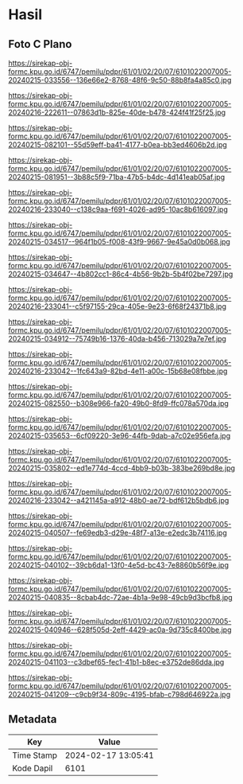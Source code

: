 # Hasil

## Foto C Plano

https://sirekap-obj-formc.kpu.go.id/6747/pemilu/pdpr/61/01/02/20/07/6101022007005-20240215-033556--136e66e2-8768-48f6-9c50-88b8fa4a85c0.jpg

https://sirekap-obj-formc.kpu.go.id/6747/pemilu/pdpr/61/01/02/20/07/6101022007005-20240216-222611--07863d1b-825e-40de-b478-424f41f25f25.jpg

https://sirekap-obj-formc.kpu.go.id/6747/pemilu/pdpr/61/01/02/20/07/6101022007005-20240215-082101--55d59eff-ba41-4177-b0ea-bb3ed4606b2d.jpg

https://sirekap-obj-formc.kpu.go.id/6747/pemilu/pdpr/61/01/02/20/07/6101022007005-20240215-081951--3b88c5f9-71ba-47b5-b4dc-4d141eab05af.jpg

https://sirekap-obj-formc.kpu.go.id/6747/pemilu/pdpr/61/01/02/20/07/6101022007005-20240216-233040--c138c9aa-f691-4026-ad95-10ac8b616097.jpg

https://sirekap-obj-formc.kpu.go.id/6747/pemilu/pdpr/61/01/02/20/07/6101022007005-20240215-034517--964f1b05-f008-43f9-9667-9e45a0d0b068.jpg

https://sirekap-obj-formc.kpu.go.id/6747/pemilu/pdpr/61/01/02/20/07/6101022007005-20240215-034647--4b802cc1-86c4-4b56-9b2b-5b4f02be7297.jpg

https://sirekap-obj-formc.kpu.go.id/6747/pemilu/pdpr/61/01/02/20/07/6101022007005-20240216-233041--c5f97155-29ca-405e-9e23-6f68f24371b8.jpg

https://sirekap-obj-formc.kpu.go.id/6747/pemilu/pdpr/61/01/02/20/07/6101022007005-20240215-034912--75749b16-1376-40da-b456-713029a7e7ef.jpg

https://sirekap-obj-formc.kpu.go.id/6747/pemilu/pdpr/61/01/02/20/07/6101022007005-20240216-233042--1fc643a9-82bd-4e11-a00c-15b68e08fbbe.jpg

https://sirekap-obj-formc.kpu.go.id/6747/pemilu/pdpr/61/01/02/20/07/6101022007005-20240215-082550--b308e966-fa20-49b0-8fd9-ffc078a570da.jpg

https://sirekap-obj-formc.kpu.go.id/6747/pemilu/pdpr/61/01/02/20/07/6101022007005-20240215-035653--6cf09220-3e96-44fb-9dab-a7c02e956efa.jpg

https://sirekap-obj-formc.kpu.go.id/6747/pemilu/pdpr/61/01/02/20/07/6101022007005-20240215-035802--ed1e774d-4ccd-4bb9-b03b-383be269bd8e.jpg

https://sirekap-obj-formc.kpu.go.id/6747/pemilu/pdpr/61/01/02/20/07/6101022007005-20240216-233042--a421145a-a912-48b0-ae72-bdf612b5bdb6.jpg

https://sirekap-obj-formc.kpu.go.id/6747/pemilu/pdpr/61/01/02/20/07/6101022007005-20240215-040507--fe69edb3-d29e-48f7-a13e-e2edc3b74116.jpg

https://sirekap-obj-formc.kpu.go.id/6747/pemilu/pdpr/61/01/02/20/07/6101022007005-20240215-040102--39cb6da1-13f0-4e5d-bc43-7e8860b56f9e.jpg

https://sirekap-obj-formc.kpu.go.id/6747/pemilu/pdpr/61/01/02/20/07/6101022007005-20240215-040835--8cbab4dc-72ae-4b1a-9e98-49cb9d3bcfb8.jpg

https://sirekap-obj-formc.kpu.go.id/6747/pemilu/pdpr/61/01/02/20/07/6101022007005-20240215-040946--628f505d-2eff-4429-ac0a-9d735c8400be.jpg

https://sirekap-obj-formc.kpu.go.id/6747/pemilu/pdpr/61/01/02/20/07/6101022007005-20240215-041103--c3dbef65-fec1-41b1-b8ec-e3752de86dda.jpg

https://sirekap-obj-formc.kpu.go.id/6747/pemilu/pdpr/61/01/02/20/07/6101022007005-20240215-041209--c9cb9f34-809c-4195-bfab-c798d646922a.jpg


## Metadata

| Key        | Value               |
| ---------- | ------------------- |
| Time Stamp | 2024-02-17 13:05:41 |
| Kode Dapil | 6101                |



